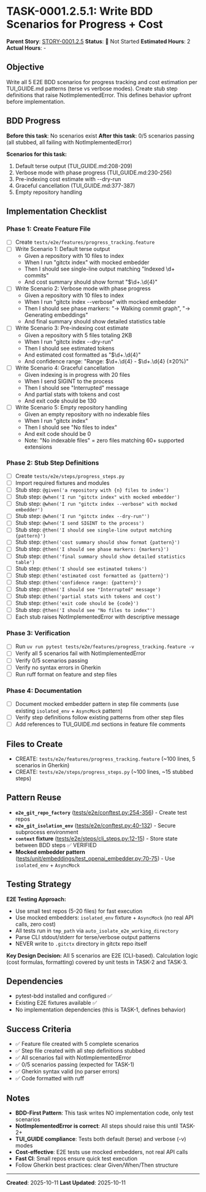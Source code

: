 # TASK-0001.2.5.1: Write BDD Scenarios for Progress + Cost

**Parent Story**: [STORY-0001.2.5](README.md)
**Status**: 🔵 Not Started
**Estimated Hours**: 2
**Actual Hours**: -

## Objective

Write all 5 E2E BDD scenarios for progress tracking and cost estimation per TUI_GUIDE.md patterns (terse vs verbose modes). Create stub step definitions that raise NotImplementedError. This defines behavior upfront before implementation.

## BDD Progress

**Before this task**: No scenarios exist
**After this task**: 0/5 scenarios passing (all stubbed, all failing with NotImplementedError)

**Scenarios for this task:**

1. Default terse output (TUI_GUIDE.md:208-209)
2. Verbose mode with phase progress (TUI_GUIDE.md:230-256)
3. Pre-indexing cost estimate with --dry-run
4. Graceful cancellation (TUI_GUIDE.md:377-387)
5. Empty repository handling

## Implementation Checklist

### Phase 1: Create Feature File

- [ ] Create `tests/e2e/features/progress_tracking.feature`
- [ ] Write Scenario 1: Default terse output
  - Given a repository with 10 files to index
  - When I run "gitctx index" with mocked embedder
  - Then I should see single-line output matching "Indexed \d+ commits"
  - And cost summary should show format "$\d+\.\d{4}"
- [ ] Write Scenario 2: Verbose mode with phase progress
  - Given a repository with 10 files to index
  - When I run "gitctx index --verbose" with mocked embedder
  - Then I should see phase markers: "→ Walking commit graph", "→ Generating embeddings"
  - And final summary should show detailed statistics table
- [ ] Write Scenario 3: Pre-indexing cost estimate
  - Given a repository with 5 files totaling 2KB
  - When I run "gitctx index --dry-run"
  - Then I should see estimated tokens
  - And estimated cost formatted as "$\d+\.\d{4}"
  - And confidence range: "Range: $\d+\.\d{4} - $\d+\.\d{4} \(±20%\)"
- [ ] Write Scenario 4: Graceful cancellation
  - Given indexing is in progress with 20 files
  - When I send SIGINT to the process
  - Then I should see "Interrupted" message
  - And partial stats with tokens and cost
  - And exit code should be 130
- [ ] Write Scenario 5: Empty repository handling
  - Given an empty repository with no indexable files
  - When I run "gitctx index"
  - Then I should see "No files to index"
  - And exit code should be 0
  - Note: "No indexable files" = zero files matching 60+ supported extensions

### Phase 2: Stub Step Definitions

- [ ] Create `tests/e2e/steps/progress_steps.py`
- [ ] Import required fixtures and modules
- [ ] Stub step: `@given('a repository with {n} files to index')`
- [ ] Stub step: `@when('I run "gitctx index" with mocked embedder')`
- [ ] Stub step: `@when('I run "gitctx index --verbose" with mocked embedder')`
- [ ] Stub step: `@when('I run "gitctx index --dry-run"')`
- [ ] Stub step: `@when('I send SIGINT to the process')`
- [ ] Stub step: `@then('I should see single-line output matching {pattern}')`
- [ ] Stub step: `@then('cost summary should show format {pattern}')`
- [ ] Stub step: `@then('I should see phase markers: {markers}')`
- [ ] Stub step: `@then('final summary should show detailed statistics table')`
- [ ] Stub step: `@then('I should see estimated tokens')`
- [ ] Stub step: `@then('estimated cost formatted as {pattern}')`
- [ ] Stub step: `@then('confidence range: {pattern}')`
- [ ] Stub step: `@then('I should see "Interrupted" message')`
- [ ] Stub step: `@then('partial stats with tokens and cost')`
- [ ] Stub step: `@then('exit code should be {code}')`
- [ ] Stub step: `@then('I should see "No files to index"')`
- [ ] Each stub raises NotImplementedError with descriptive message

### Phase 3: Verification

- [ ] Run `uv run pytest tests/e2e/features/progress_tracking.feature -v`
- [ ] Verify all 5 scenarios fail with NotImplementedError
- [ ] Verify 0/5 scenarios passing
- [ ] Verify no syntax errors in Gherkin
- [ ] Run ruff format on feature and step files

### Phase 4: Documentation

- [ ] Document mocked embedder pattern in step file comments (use existing `isolated_env` + `AsyncMock` pattern)
- [ ] Verify step definitions follow existing patterns from other step files
- [ ] Add references to TUI_GUIDE.md sections in feature file comments

## Files to Create

- CREATE: `tests/e2e/features/progress_tracking.feature` (~100 lines, 5 scenarios in Gherkin)
- CREATE: `tests/e2e/steps/progress_steps.py` (~100 lines, ~15 stubbed steps)

## Pattern Reuse

- **`e2e_git_repo_factory`** ([tests/e2e/conftest.py:254-356](../../../../tests/e2e/conftest.py#L254-L356)) - Create test repos
- **`e2e_git_isolation_env`** ([tests/e2e/conftest.py:40-132](../../../../tests/e2e/conftest.py#L40-L132)) - Secure subprocess environment
- **`context` fixture** ([tests/e2e/steps/cli_steps.py:12-15](../../../../tests/e2e/steps/cli_steps.py#L12-L15)) - Store state between BDD steps ✅ VERIFIED
- **Mocked embedder pattern** ([tests/unit/embeddings/test_openai_embedder.py:70-75](../../../../tests/unit/embeddings/test_openai_embedder.py#L70-L75)) - Use `isolated_env` + `AsyncMock`

## Testing Strategy

**E2E Testing Approach:**

- Use small test repos (5-20 files) for fast execution
- Use mocked embedders: `isolated_env` fixture + `AsyncMock` (no real API calls, zero cost)
- All tests run in `tmp_path` via `auto_isolate_e2e_working_directory`
- Parse CLI stdout/stderr for terse/verbose output patterns
- NEVER write to `.gitctx` directory in gitctx repo itself

**Key Design Decision:**
All 5 scenarios are E2E (CLI-based). Calculation logic (cost formulas, formatting) covered by unit tests in TASK-2 and TASK-3.

## Dependencies

- pytest-bdd installed and configured ✅
- Existing E2E fixtures available ✅
- No implementation dependencies (this is TASK-1, defines behavior)

## Success Criteria

- ✅ Feature file created with 5 complete scenarios
- ✅ Step file created with all step definitions stubbed
- ✅ All scenarios fail with NotImplementedError
- ✅ 0/5 scenarios passing (expected for TASK-1)
- ✅ Gherkin syntax valid (no parser errors)
- ✅ Code formatted with ruff

## Notes

- **BDD-First Pattern**: This task writes NO implementation code, only test scenarios
- **NotImplementedError is correct**: All steps should raise this until TASK-2+
- **TUI_GUIDE compliance**: Tests both default (terse) and verbose (-v) modes
- **Cost-effective**: E2E tests use mocked embedders, not real API calls
- **Fast CI**: Small repos ensure quick test execution
- Follow Gherkin best practices: clear Given/When/Then structure

---

**Created**: 2025-10-11
**Last Updated**: 2025-10-11
